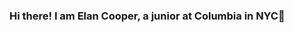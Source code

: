 ### Hi there! I am Elan Cooper, a junior at Columbia in NYC👋

<!--
**elanjcoop/elanjcoop** is a ✨ _special_ ✨ repository because its `README.md` (this file) appears on your GitHub profile.

- 🔭 I’m currently working on a couple cool video game auxilliary scripts
- 🌱 I’m currently learning JavaScript
- 👯 I’m looking to collaborate on literally anything
- 🤔 I’m looking for help with 2021 internships
- 💬 Ask me about cix2k16
- 📫 How to reach me: email me! ejc2188@columbia.edu
- 😄 Pronouns: he/him/his
- ⚡ Fun fact: I love video game modding
-->
